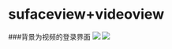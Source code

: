 # sufaceview+videoview
###背景为视频的登录界面
![](https://github.com/topMLS/MyApplication/blob/master/image/2%20(1).jpg)
![](https://github.com/topMLS/MyApplication/blob/master/image/2%20(2).jpg)
